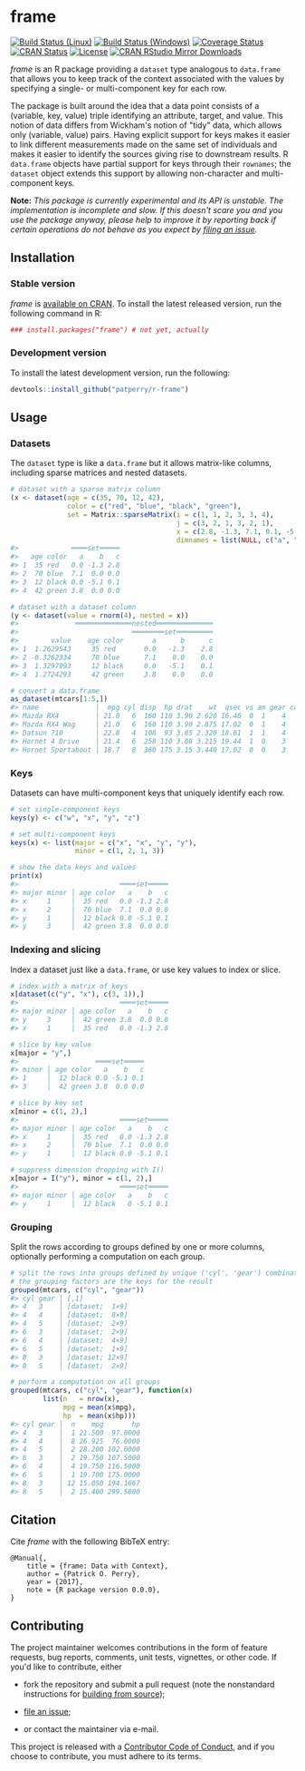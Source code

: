 <!-- README.md is generated from README.Rmd. Please edit that file -->



frame
=====

[![Build Status (Linux)][travis-badge]][travis]
[![Build Status (Windows)][appveyor-badge]][appveyor]
[![Coverage Status][codecov-badge]][codecov]
[![CRAN Status][cran-badge]][cran]
[![License][apache-badge]][apache]
[![CRAN RStudio Mirror Downloads][cranlogs-badge]][cran]


*frame* is an R package providing a `dataset` type analogous to `data.frame`
that allows you to keep track of the context associated with the values by
specifying a single- or multi-component key for each row.


The package is built around the idea that a data point consists of a
(variable, key, value) triple identifying an attribute, target, and value.
This notion of data differs from Wickham's notion of "tidy" data, which allows
only (variable, value) pairs.  Having explicit support for keys makes it
easier to link different measurements made on the same set of individuals and
makes it easier to identify the sources giving rise to downstream results.  R
`data.frame` objects have partial support for keys through their `rownames`;
the `dataset` object extends this support by allowing non-character and
multi-component keys.


**Note:** *This package is currently experimental and its API is unstable. The
implementation is incomplete and slow. If this doesn't scare you and you use
the package anyway, please help to improve it by reporting back if certain
operations do not behave as you expect by [filing an issue][issues].*


Installation
------------

### Stable version

*frame* is [available on CRAN][cran]. To install the latest released version,
run the following command in R:

```r
### install.packages("frame") # not yet, actually
```

### Development version

To install the latest development version, run the following:

```r
devtools::install_github("patperry/r-frame")
```


Usage
-----

### Datasets

The `dataset` type is like a `data.frame` but it allows matrix-like columns,
including sparse matrices and nested datasets.


```r
# dataset with a sparse matrix column
(x <- dataset(age = c(35, 70, 12, 42),
              color = c("red", "blue", "black", "green"),
              set = Matrix::sparseMatrix(i = c(1, 1, 2, 3, 3, 4),
                                         j = c(3, 2, 1, 3, 2, 1),
                                         x = c(2.8, -1.3, 7.1, 0.1, -5.1, 3.8),
                                         dimnames = list(NULL, c("a", "b", "c")))))
#>             ════set═════
#>   age color   a    b   c
#> 1  35 red   0.0 -1.3 2.8
#> 2  70 blue  7.1  0.0 0.0
#> 3  12 black 0.0 -5.1 0.1
#> 4  42 green 3.8  0.0 0.0

# dataset with a dataset column
(y <- dataset(value = rnorm(4), nested = x))
#>              ══════════════nested══════════════
#>                            ════════set═════════
#>        value    age color       a      b      c
#> 1  1.2629543     35 red       0.0   -1.3    2.8
#> 2 -0.3262334     70 blue      7.1    0.0    0.0
#> 3  1.3297993     12 black     0.0   -5.1    0.1
#> 4  1.2724293     42 green     3.8    0.0    0.0

# convert a data.frame
as_dataset(mtcars[1:5,])
#> name              │  mpg cyl disp  hp drat    wt  qsec vs am gear carb
#> Mazda RX4         │ 21.0   6  160 110 3.90 2.620 16.46  0  1    4    4
#> Mazda RX4 Wag     │ 21.0   6  160 110 3.90 2.875 17.02  0  1    4    4
#> Datsun 710        │ 22.8   4  108  93 3.85 2.320 18.61  1  1    4    1
#> Hornet 4 Drive    │ 21.4   6  258 110 3.08 3.215 19.44  1  0    3    1
#> Hornet Sportabout │ 18.7   8  360 175 3.15 3.440 17.02  0  0    3    2
```

### Keys

Datasets can have multi-component keys that uniquely identify each row.


```r
# set single-component keys
keys(y) <- c("w", "x", "y", "z")

# set multi-component keys
keys(x) <- list(major = c("x", "x", "y", "y"),
                minor = c(1, 2, 1, 3))

# show the data keys and values
print(x)
#>                         ════set═════
#> major minor │ age color   a    b   c
#> x     1     │  35 red   0.0 -1.3 2.8
#> x     2     │  70 blue  7.1  0.0 0.0
#> y     1     │  12 black 0.0 -5.1 0.1
#> y     3     │  42 green 3.8  0.0 0.0
```

### Indexing and slicing

Index a dataset just like a `data.frame`, or use key values to index or slice.


```r
# index with a matrix of keys
x[dataset(c("y", "x"), c(3, 1)),]
#>                         ════set═════
#> major minor │ age color   a    b   c
#> y     3     │  42 green 3.8  0.0 0.0
#> x     1     │  35 red   0.0 -1.3 2.8

# slice by key value
x[major = "y",]
#>                   ════set═════
#> minor │ age color   a    b   c
#> 1     │  12 black 0.0 -5.1 0.1
#> 3     │  42 green 3.8  0.0 0.0

# slice by key set
x[minor = c(1, 2),]
#>                         ════set═════
#> major minor │ age color   a    b   c
#> x     1     │  35 red   0.0 -1.3 2.8
#> x     2     │  70 blue  7.1  0.0 0.0
#> y     1     │  12 black 0.0 -5.1 0.1

# suppress dimension dropping with I()
x[major = I("y"), minor = c(1, 2),]
#>                         ════set═════
#> major minor │ age color   a    b   c
#> y     1     │  12 black   0 -5.1 0.1
```

### Grouping

Split the rows according to groups defined by one or more columns, optionally
performing a computation on each group.


```r
# split the rows into groups defined by unique ('cyl', 'gear') combinations;
# the grouping factors are the keys for the result
grouped(mtcars, c("cyl", "gear"))
#> cyl gear │ [,1]           
#> 4   3    │ [dataset;  1×9]
#> 4   4    │ [dataset;  8×9]
#> 4   5    │ [dataset;  2×9]
#> 6   3    │ [dataset;  2×9]
#> 6   4    │ [dataset;  4×9]
#> 6   5    │ [dataset;  1×9]
#> 8   3    │ [dataset; 12×9]
#> 8   5    │ [dataset;  2×9]

# perform a computation on all groups
grouped(mtcars, c("cyl", "gear"), function(x)
        list(n   = nrow(x),
             mpg = mean(x$mpg),
             hp  = mean(x$hp)))
#> cyl gear │  n    mpg       hp
#> 4   3    │  1 21.500  97.0000
#> 4   4    │  8 26.925  76.0000
#> 4   5    │  2 28.200 102.0000
#> 6   3    │  2 19.750 107.5000
#> 6   4    │  4 19.750 116.5000
#> 6   5    │  1 19.700 175.0000
#> 8   3    │ 12 15.050 194.1667
#> 8   5    │  2 15.400 299.5000
```


Citation
--------

Cite *frame* with the following BibTeX entry:

    @Manual{,
        title = {frame: Data with Context},
        author = {Patrick O. Perry},
        year = {2017},
        note = {R package version 0.0.0},
    }


Contributing
------------

The project maintainer welcomes contributions in the form of feature requests,
bug reports, comments, unit tests, vignettes, or other code.  If you'd like to
contribute, either

 + fork the repository and submit a pull request (note the nonstandard
   instructions for [building from source][building]);

 + [file an issue][issues];

 + or contact the maintainer via e-mail.

This project is released with a [Contributor Code of Conduct][conduct],
and if you choose to contribute, you must adhere to its terms.


[apache]: https://www.apache.org/licenses/LICENSE-2.0.html "Apache License, Version 2.0"
[apache-badge]: https://img.shields.io/badge/License-Apache%202.0-blue.svg "Apache License, Version 2.0"
[appveyor]: https://ci.appveyor.com/project/patperry/r-frame/branch/master "Continuous Integration (Windows)"
[appveyor-badge]: https://ci.appveyor.com/api/projects/status/github/patperry/r-frame?branch=master&svg=true "Continuous Inegration (Windows)"
[building]: #development-version "Building from Source"
[codecov]: https://codecov.io/github/patperry/r-frame?branch=master "Code Coverage"
[codecov-badge]: https://codecov.io/github/patperry/r-frame/coverage.svg?branch=master "Code Coverage"
[conduct]: https://github.com/patperry/r-frame/blob/master/CONDUCT.md "Contributor Code of Conduct"
[cran]: https://cran.r-project.org/package=frame "CRAN Page"
[cran-badge]: http://www.r-pkg.org/badges/version/frame "CRAN Page"
[cranlogs-badge]: http://cranlogs.r-pkg.org/badges/frame "CRAN Downloads"
[issues]: https://github.com/patperry/r-frame/issues "Issues"
[travis]: https://travis-ci.org/patperry/r-frame "Continuous Integration (Linux)"
[travis-badge]: https://api.travis-ci.org/patperry/r-frame.svg?branch=master "Continuous Integration (Linux)"
